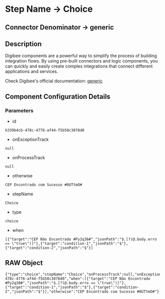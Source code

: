 # Step Name -> Choice
## Connector Denominator -> generic

## Description

Digibee components are a powerful way to simplify the process of building integration flows. By using pre-built connectors and logic components, you can quickly and easily create complex integrations that connect different applications and services.

Check Digibee's official documentation: [generic](https://docs.digibee.com/documentation "Digibee documentation")

## Component Configuration Details
### Parameters

* id
```
b339b4cb-478c-4776-af44-f5b58c3078d0
```

* onExceptionTrack
```
null
```

* onProcessTrack
```
null
```

* otherwise
```
CEP Encontrado com Sucesso #0UTtmO#
```

* stepName
```
Choice
```

* type
```
choice
```

* when
```
[{"target":"CEP Não Encontrado #Py2q38#","jsonPath":"$.[?(@.body.erro == \"true\")]"},{"target":"condition-1","jsonPath":"$"},{"target":"condition-2","jsonPath":"$"}]
```


## RAW Object

```
{"type":"choice","stepName":"Choice","onProcessTrack":null,"onExceptionTrack":null,"id":"b339b4cb-478c-4776-af44-f5b58c3078d0","when":[{"target":"CEP Não Encontrado #Py2q38#","jsonPath":"$.[?(@.body.erro == \"true\")]"},{"target":"condition-1","jsonPath":"$"},{"target":"condition-2","jsonPath":"$"}],"otherwise":"CEP Encontrado com Sucesso #0UTtmO#"}
```
